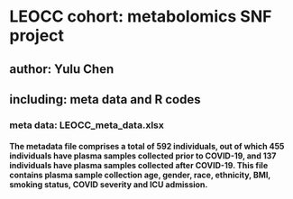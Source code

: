 # LEOCC cohort: metabolomics SNF project
## author: Yulu Chen
## including: meta data and R codes

### meta data: LEOCC_meta_data.xlsx
#### The metadata file comprises a total of 592 individuals, out of which 455 individuals have plasma samples collected prior to COVID-19, and 137 individuals have plasma samples collected after COVID-19. This file contains plasma sample collection age, gender, race, ethnicity, BMI, smoking status, COVID severity and ICU admission.
